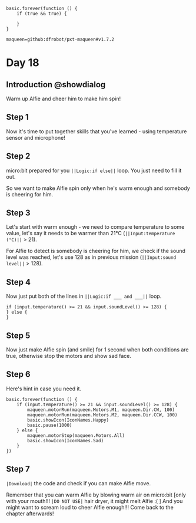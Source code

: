 ```template
basic.forever(function () {
    if (true && true) {
        
    }
}
```

```package
maqueen=github:dfrobot/pxt-maqueen#v1.7.2
```

# Day 18

## Introduction @showdialog

Warm up Alfie and cheer him to make him spin!

## Step 1

Now it's time to put together skills that you've learned - using temperature sensor and microphone!

## Step 2

micro:bit prepared for you ``||Logic:if else||`` loop. You just need to fill it out.

So we want to make Alfie spin only when he's warm enough and somebody is cheering for him.

## Step 3

Let's start with warm enough - we need to compare temperature to some value, let's say it needs to be warmer than 21°C (``||Input:temperature (°C)||`` > 21).

For Alfie to detect is somebody is cheering for him, we check if the sound level was reached, let's use 128 as in previous mission (``||Input:sound level||`` > 128).

## Step 4

Now just put both of the lines in ``||Logic:if ___ and ___||`` loop.

```block
if (input.temperature() >= 21 && input.soundLevel() >= 128) {
} else {
}
```

## Step 5

Now just make Alfie spin (and smile) for 1 second when both conditions are true, otherwise stop the motors and show sad face.

## Step 6

Here's hint in case you need it.

```block
basic.forever(function () {
    if (input.temperature() >= 21 && input.soundLevel() >= 128) {
        maqueen.motorRun(maqueen.Motors.M1, maqueen.Dir.CW, 100)
        maqueen.motorRun(maqueen.Motors.M2, maqueen.Dir.CCW, 100)
        basic.showIcon(IconNames.Happy)
        basic.pause(1000)
    } else {
        maqueen.motorStop(maqueen.Motors.All)
        basic.showIcon(IconNames.Sad)
    }
})
```

## Step 7

``|Download|`` the code and check if you can make Alfie move.

Remember that you can warm Alfie by blowing warm air on micro:bit [only with your mouth!!! ``|DO NOT USE|`` hair dryer, it might melt Alfie :( ]
And you might want to scream loud to cheer Alfie enough!!! Come back to the chapter afterwards!